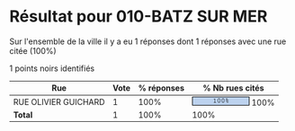 # Résultat pour 010-BATZ SUR MER

Sur l'ensemble de la ville il y a eu 1 réponses dont 1 réponses avec une rue citée (100%)

1 points noirs identifiés

| Rue | Vote | % réponses | % Nb rues cités|
|-----|------|------------|----------------|
| RUE OLIVIER GUICHARD | 1 | 100% | <img src="../../img/bar_100.gif" />&nbsp;100%|
| **Total** | 1 | 100% | 100%|
